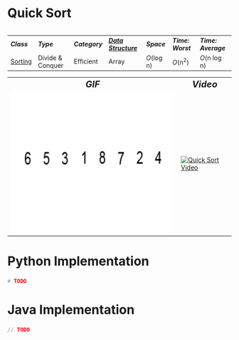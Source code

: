 # Quick Sort
<table>
    <tr>
        <table>
            <tr>
                <td><strong><i>Class</i></strong></td>
                <td><strong><i>Type</i></strong></td>
                <td><strong><i>Category</i></strong></td>
                <td><strong><i><a href="/DataStructures/">Data Structure</a></i></strong></td>
                <td><strong><i>Space</i></strong></td>
                <td><strong><i>Time: Worst</i></strong></td>
                <td><strong><i>Time: Average</i></strong></td>
            </tr>
            <tr>
                <td><a href="/Sorting/">Sorting</a></td>
                <td>Divide & Conquer</td>
                <td>Efficient</td>
                <td>Array</td>
                <td><i>O</i>(log n)</td>
                <td><i>O</i>(n<sup>2</sup>)</td>
                <td><i>O</i>(n log n)</td>
            </tr>
        </table>
    </tr>
    <tr>
        <table>
            <tr style="text-align: center; font-size:20px;">
                <td><strong><i>GIF</i></strong></td>
                <td><strong><i>Video</i></strong></td>
            </tr>
            <tr>
                <td><img src="QuickSort.gif" alt="Quick Sort GIF" style="width: auto; height: 315px;"/></td>
                <td><a href="https://youtu.be/Hoixgm4-P4M"><img src="http://img.youtube.com/vi/Hoixgm4-P4M/0.jpg" alt="Quick Sort Video" width="560" height="315"/></a></td>
            </tr>
        </table>
    </tr>
</table>

# Python Implementation
``` python
# TODO
```

# Java Implementation
``` java
// TODO
```